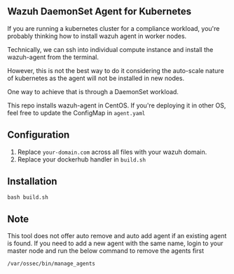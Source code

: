 ## Wazuh DaemonSet Agent for Kubernetes

If you are running a kubernetes cluster for a compliance workload, you're probably thinking how to install wazuh agent in worker nodes.

Technically, we can ssh into individual compute instance and install the wazuh-agent from the terminal.

However, this is not the best way to do it considering the auto-scale nature of kubernetes as the agent will not be installed in new nodes.

One way to achieve that is through a DaemonSet workload.

This repo installs wazuh-agent in CentOS. If you're deploying it in other OS, feel free to update the ConfigMap in `agent.yaml`

## Configuration

1. Replace `your-domain.com` across all files with your wazuh domain.
2. Replace your dockerhub handler in `build.sh`

## Installation

```
bash build.sh
```

## Note

This tool does not offer auto remove and auto add agent if an existing agent is found. If you need to add a new agent with the same name, login to your master node and run the below command to remove the agents first

```
/var/ossec/bin/manage_agents
```